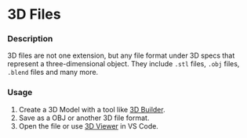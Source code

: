 # 3D Files

### Description
3D files are not one extension, but any file format under 3D specs that represent a three-dimensional object. They include ```.stl``` files, ```.obj``` files, ```.blend``` files and many more. 

### Usage
1. Create a 3D Model with a tool like [3D Builder](https://www.microsoft.com/en-us/p/3d-builder/9wzdncrfj3t6?activetab=pivot:overviewtab).
2. Save as a OBJ or another 3D file format.
3. Open the file or use [3D Viewer](https://marketplace.visualstudio.com/items?itemName=slevesque.vscode-3dviewer) in VS Code.


